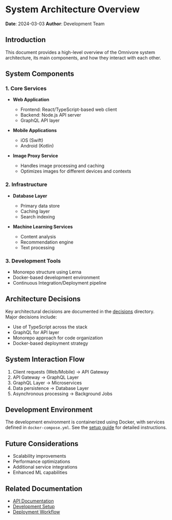 # System Architecture Overview

**Date**: 2024-03-03
**Author**: Development Team

## Introduction

This document provides a high-level overview of the Omnivore system architecture, its main components, and how they interact with each other.

## System Components

### 1. Core Services

- **Web Application**
  - Frontend: React/TypeScript-based web client
  - Backend: Node.js API server
  - GraphQL API layer

- **Mobile Applications**
  - iOS (Swift)
  - Android (Kotlin)

- **Image Proxy Service**
  - Handles image processing and caching
  - Optimizes images for different devices and contexts

### 2. Infrastructure

- **Database Layer**
  - Primary data store
  - Caching layer
  - Search indexing

- **Machine Learning Services**
  - Content analysis
  - Recommendation engine
  - Text processing

### 3. Development Tools

- Monorepo structure using Lerna
- Docker-based development environment
- Continuous Integration/Deployment pipeline

## Architecture Decisions

Key architectural decisions are documented in the [decisions](../decisions/) directory. Major decisions include:

- Use of TypeScript across the stack
- GraphQL for API layer
- Monorepo approach for code organization
- Docker-based deployment strategy

## System Interaction Flow

1. Client requests (Web/Mobile) → API Gateway
2. API Gateway → GraphQL Layer
3. GraphQL Layer → Microservices
4. Data persistence → Database Layer
5. Asynchronous processing → Background Jobs

## Development Environment

The development environment is containerized using Docker, with services defined in `docker-compose.yml`. See the [setup guide](../setup/development-environment.md) for detailed instructions.

## Future Considerations

- Scalability improvements
- Performance optimizations
- Additional service integrations
- Enhanced ML capabilities

## Related Documentation

- [API Documentation](../api/README.md)
- [Development Setup](../setup/README.md)
- [Deployment Workflow](../workflows/deployment.md) 